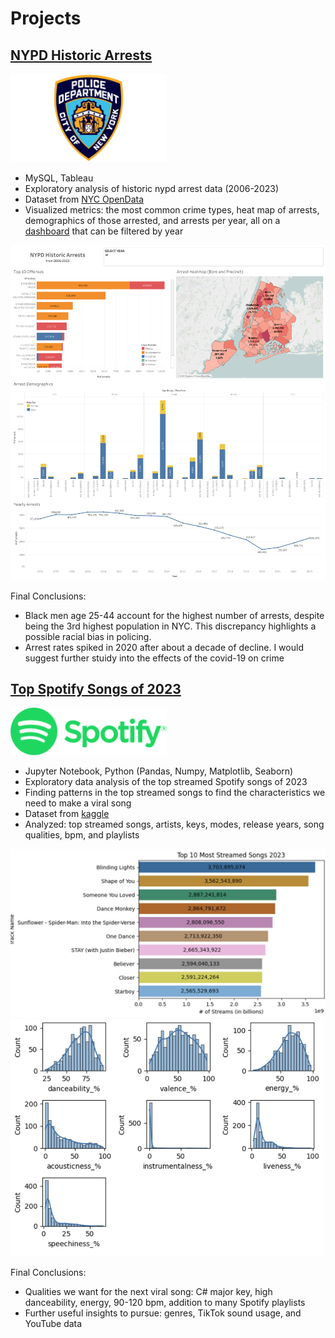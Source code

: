 # Projects

## [NYPD Historic Arrests](https://github.com/kennyhj/nypd_arrests/tree/main)
 <img src = "images/nypd%20logo.jpg" width = "250">
 
- MySQL, Tableau
- Exploratory analysis of historic nypd arrest data (2006-2023)
- Dataset from [NYC OpenData](https://data.cityofnewyork.us/Public-Safety/NYPD-Arrests-Data-Historic-/8h9b-rp9u/about_data)
- Visualized metrics: the most common crime types, heat map of arrests, demographics of those arrested, and arrests per year, all on a [dashboard](https://public.tableau.com/app/profile/kenny.jeong/viz/NYPDHistoricArrests/NYPDArrestDashboard) that can be filtered by year
<img src = "images/NYPD%20Arrest%20Dashboard.png" width = "750">

Final Conclusions:
 - Black men age 25-44 account for the highest number of arrests, despite being the 3rd highest population in NYC. This discrepancy highlights a possible racial bias in policing.
 - Arrest rates spiked in 2020 after about a decade of decline. I would suggest further stuidy into the effects of the covid-19 on crime

## [Top Spotify Songs of 2023](https://github.com/kennyhj/spotify2023)
<img src = "images/spotify logo.png" width = "250">

- Jupyter Notebook, Python (Pandas, Numpy, Matplotlib, Seaborn)
- Exploratory data analysis of the top streamed Spotify songs of 2023
- Finding patterns in the top streamed songs to find the characteristics we need to make a viral song
- Dataset from [kaggle](link)
- Analyzed: top streamed songs, artists, keys, modes, release years, song qualities, bpm, and playlists

<img src = "images/top10_streamed_songs.jpg" width = "600">

<img src = "images/song_quality_histplots.jpg" width = "500">

Final Conclusions:
 - Qualities we want for the next viral song: C# major key, high danceability, energy, 90-120 bpm, addition to many Spotify playlists
 - Further useful insights to pursue: genres, TikTok sound usage, and YouTube data
